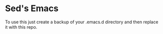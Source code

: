 # Sed's Emacs

To use this just create a backup of your .emacs.d directory and then replace it with this repo.